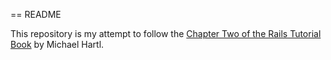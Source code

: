 == README

This repository is my attempt to follow the <a href="https://www.railstutorial.org/book/toy_app">Chapter Two of the Rails Tutorial Book</a> by Michael Hartl.
